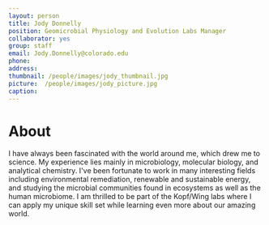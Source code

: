 ```yaml
---
layout: person
title: Jody Donnelly
position: Geomicrobial Physiology and Evolution Labs Manager
collaborator: yes
group: staff
email: Jody.Donnelly@colorado.edu
phone:
address:
thumbnail: /people/images/jody_thumbnail.jpg
picture:  /people/images/jody_picture.jpg
caption:  
---
```



# About

I have always been fascinated with the world around me, which drew me to science.  My experience lies mainly in microbiology, molecular biology, and analytical chemistry.  I've been fortunate to work in many interesting fields including environmental remediation, renewable and sustainable energy, and studying the microbial communities found in ecosystems as well as the human microbiome.  I am thrilled to be part of the Kopf/Wing labs where I can apply my unique skill set while learning even more about our amazing world.
